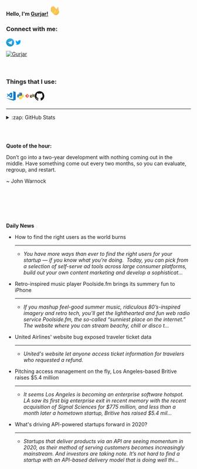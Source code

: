 #### Hello, I'm [Gurjar!](https://GurjarKing.github.io) <img src="https://raw.githubusercontent.com/ABSphreak/ABSphreak/master/gifs/Hi.gif" width="30px"></h2>


### Connect with me:

[<img align="left" alt="Gurjar | Telegram" width="22px" src="https://raw.githubusercontent.com/github/explore/80688e429a7d4ef2fca1e82350fe8e3517d3494d/topics/telegram/telegram.png" />][Telegram]
[<img align="left" alt="Gurjar | Twitter" width="22px" src="https://raw.githubusercontent.com/github/explore/80688e429a7d4ef2fca1e82350fe8e3517d3494d/topics/twitter/twitter.png" />][Twitter]
<br >
<br >
<a href="https://github.com/GurjarKing"><img src="https://komarev.com/ghpvc/?username=GurjarKing" alt="Gurjar" /></a> <br />
<br />
<br />
<!-- <br >

![](https://visitor-badge.glitch.me/badge?page_id=GurjarKing)

<br /> -->

### Things that I use:

[<img align="left" alt="Visual Studio Code" width="26px" src="https://raw.githubusercontent.com/github/explore/80688e429a7d4ef2fca1e82350fe8e3517d3494d/topics/visual-studio-code/visual-studio-code.png" />][VSCode]
[<img align="left" alt="Python" width="26px" src="https://raw.githubusercontent.com/github/explore/80688e429a7d4ef2fca1e82350fe8e3517d3494d/topics/python/python.png" />][Python]
[<img align="left" alt="Git" width="26px" src="https://raw.githubusercontent.com/github/explore/80688e429a7d4ef2fca1e82350fe8e3517d3494d/topics/git/git.png" />][Git]
[<img align="left" alt="GitHub" width="26px" src="https://raw.githubusercontent.com/github/explore/78df643247d429f6cc873026c0622819ad797942/topics/github/github.png" />][Github]

<br />
<br />

---
<details>
  <summary>:zap: GitHub Stats</summary>

<img align="left" alt="Gurjar's Github Stats" src="https://github-readme-stats.vercel.app/api?username=GurjarKing&show_icons=true&hide_border=true&count_private=true&include_all_commit=true&theme=algolia" />

</details>

<!-- ### 🔔 My latest tweet
<a href="https://twitter.com/Gurjar_King43" target="_blank">
	<img src="https://github.com/GurjarKing/GurjarKing/raw/master/tweet.png" width="70%" align="center" alt="Click to view on Twitter" title="My latest tweet, as an image"/>
</a> -->
<br>

<pre>

</pre>

**Quote of the hour:**

Don’t go into a two-year development with nothing coming out in the middle. Have something come out every two months, so you can evaluate, regroup, and restart.

~ John Warnock
<pre>

</pre>
<br>
<pre>


</pre>
<strong>Daily News</strong>
  
  - How to find the right users as the world burns
     <hr/>
     
      - *You have more ways than ever to find the right users for your startup — if you know what you’re doing.  Today, you can pick from a selection of self-serve ad tools across large consumer platforms, build out your own content marketing and develop a sophisticat…*
     
  - Retro-inspired music player Poolside.fm brings its summery fun to iPhone
      <hr/>
      
      - *If you mashup feel-good summer music, ridiculous 80’s-inspired imagery and retro tech, you’ll get the lighthearted and fun web radio service Poolside.fm, the so-called “sunniest place on the internet.” The website where you can stream beachy, chill or disco t…*
      
  - United Airlines' website bug exposed traveler ticket data
      <hr/>
      
      - *United's website let anyone access ticket information for travelers who requested a refund.*
      
  - Pitching access management on the fly, Los Angeles-based Britive raises $5.4 million
      <hr/>
      
      - *It seems Los Angeles is becoming an enterprise software hotspot. LA saw its first big enterprise exit in recent memory with the recent acquisition of Signal Sciences for $775 million, and less than a month later a hometown startup, Britive has raised $5.4 mil…*
       
  - What's driving API-powered startups forward in 2020?
      <hr/>
       
       - *Startups that deliver products via an API are seeing momentum in 2020, as their method of serving customers becomes increasingly mainstream. And investors are taking note. It’s not hard to find a startup with an API-based delivery model that is doing well thi…*
      

<br />

[VSCode]: https://code.visualstudio.com/
[Python]: https://www.python.org/
[Git]: https://git-scm.com/
[Github]: https://github.com/
[Telegram]: https://t.me/Gurjar_King/
[Twitter]: https://twitter.com/Gurjar_King43/
